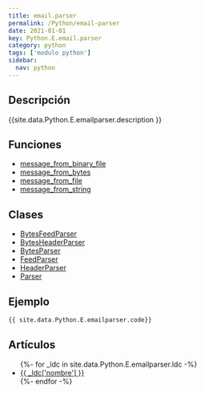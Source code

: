 ```yaml
---
title: email.parser
permalink: /Python/email-parser
date: 2021-01-01
key: Python.E.email.parser
category: python
tags: ['modulo python']
sidebar: 
  nav: python
---
```


## Descripción
{{site.data.Python.E.emailparser.description }}

## Funciones
* [message_from_binary_file](/Python/email-parser/message_from_binary_file/)
* [message_from_bytes](/Python/email-parser/message_from_bytes/)
* [message_from_file](/Python/email-parser/message_from_file/)
* [message_from_string](/Python/email-parser/message_from_string/)

## Clases
* [BytesFeedParser](/Python/email-parser/BytesFeedParser/)
* [BytesHeaderParser](/Python/email-parser/BytesHeaderParser/)
* [BytesParser](/Python/email-parser/BytesParser/)
* [FeedParser](/Python/email-parser/FeedParser/)
* [HeaderParser](/Python/email-parser/HeaderParser/)
* [Parser](/Python/email-parser/Parser/)

## Ejemplo
~~~python
{{ site.data.Python.E.emailparser.code}}
~~~

## Artículos
<ul>
{%- for _ldc in site.data.Python.E.emailparser.ldc -%}
   <li>
       <a href="{{_ldc['url'] }}">{{ _ldc['nombre'] }}</a>
   </li>
{%- endfor -%}
</ul>

